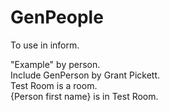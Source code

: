 GenPeople
=========
To use in inform.  

"Example" by person.  
Include GenPerson by Grant Pickett.  
Test Room is a room.  
{Person first name} is in Test Room.  
 
